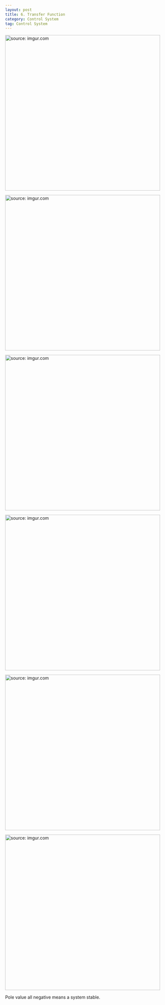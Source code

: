 ```yaml
---
layout: post
title: 6. Transfer Function
category: Control System
tag: Control System
---
```


<a href="https://postimg.cc/nCbf2DRn"><img src="https://i.postimg.cc/gkrcYy3L/Capture.jpg" width="500px" title="source: imgur.com" /><a>

<a href="https://postimg.cc/R3zTbMr6"><img src="https://i.postimg.cc/7L5Qh6mV/Capture.jpg" width="500px" title="source: imgur.com" /><a>

<a href="https://postimg.cc/MvHxvSFQ"><img src="https://i.postimg.cc/tCtgvRd2/Capture.jpg" width="500px" title="source: imgur.com" /><a>

<a href="https://postimg.cc/Mv5M8qjf"><img src="https://i.postimg.cc/2SR4h5kG/Capture.jpg" width="500px" title="source: imgur.com" /><a>

<a href="https://postimg.cc/XB8J3kX6"><img src="https://i.postimg.cc/fk40cHNy/Capture.jpg" width="500px" title="source: imgur.com" /><a>

<a href="https://postimg.cc/LqLgwfk2"><img src="https://i.postimg.cc/6Q1V7fy2/Capture.jpg" width="500px" title="source: imgur.com" /><a>

Pole value all negative means a system stable.
